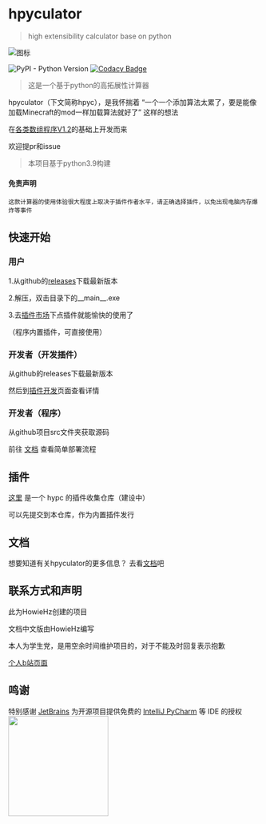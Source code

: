 # hpyculator

 >high extensibility calculator base on python

![图标](ico.ico "随手画")

![PyPI - Python Version](https://img.shields.io/pypi/pyversions/hpyculator)
[![Codacy Badge](https://app.codacy.com/project/badge/Grade/48247dc302b44b1ebe1ca6635a7a0588)](https://www.codacy.com/gh/HowieHz/hpyculator/dashboard?utm_source=github.com&amp;utm_medium=referral&amp;utm_content=HowieHz/hpyculator&amp;utm_campaign=Badge_Grade)

>这是一个基于python的高拓展性计算器

hpyculator（下文简称hpyc），是我怀揣着 “一个一个添加算法太累了，要是能像加载Minecraft的mod一样加载算法就好了” 这样的想法

在[各类数组程序V1.2](https://www.bilibili.com/video/BV18p4y1h7bQ)的基础上开发而来

欢迎提pr和issue
  
>本项目基于python3.9构建
  
#### 免责声明

    这款计算器的使用体验很大程度上取决于插件作者水平，请正确选择插件，以免出现电脑内存爆炸等事件

## 快速开始

### 用户

1.从github的[releases](https://github.com/HowieHz/hpyculator/releases)下载最新版本

2.解压，双击目录下的__main__.exe

3.去[插件市场](https://github.com/HowieHz/hpyculatorPluginCatalogue)下点插件就能愉快的使用了

（程序内置插件，可直接使用）

### 开发者（开发插件）

从github的releases下载最新版本

然后到[插件开发](https://hpyculator.readthedocs.io/zh_CN/latest/plugin_dev/index.html)页面查看详情

### 开发者（程序）

从github项目src文件夹获取源码

前往 [文档](https://hpyculator.readthedocs.io/zh_CN/latest/quick_start.html#id9) 查看简单部署流程

## 插件

[这里](https://github.com/HowieHz/PluginCatalogue) 是一个 hypc 的插件收集仓库（建设中）

可以先提交到本仓库，作为内置插件发行

## 文档

想要知道有关hpyculator的更多信息？ 去看[文档](https://hpyculator.readthedocs.io/)吧

## 联系方式和声明

此为HowieHz创建的项目

文档中文版由HowieHz编写

本人为学生党，是用空余时间维护项目的，对于不能及时回复表示抱歉

[个人b站页面](https://space.bilibili.com/176670190)

## 鸣谢

特别感谢 [JetBrains](https://www.jetbrains.com/?from=mirai) 为开源项目提供免费的 [IntelliJ PyCharm](https://www.jetbrains.com/pycharm/?from=hpyculator) 等 IDE 的授权 
[<img src=".github/jetbrains-variant-3.png" width="200"/>](https://www.jetbrains.com/?from=hpyculator)
